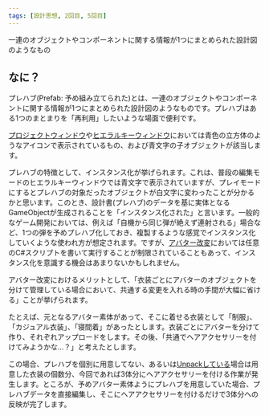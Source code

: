 ```yaml
---
tags: [設計思想, 2回目, 5回目]
---
```


一連のオブジェクトやコンポーネントに関する情報が1つにまとめられた設計図のようなもの

## なに？

プレハブ(Prefab: 予め組み立てられた)とは、一連のオブジェクトやコンポーネントに関する情報が1つにまとめられた設計図のようなものです。プレハブはある1つのまとまりを「再利用」したいような場面で便利です。

[プロジェクトウィンドウ](/docs/索引/PQR/Projectウィンドウ)や[ヒエラルキーウィンドウ](/docs/索引/GHI/Hierarchyウィンドウ)においては青色の立方体のようなアイコンで表示されているもの、および青文字の子オブジェクトが該当します。

プレハブの特徴として、インスタンス化が挙げられます。これは、普段の編集モードのヒエラルキーウィンドウでは青文字で表示されていますが、プレイモードにするとプレハブの対象だったオブジェクトが白文字に変わったことが分かるかと思います。このとき、設計書(プレハブ)のデータを基に実体となるGameObjectが生成されることを「インスタンス化された」と言います。一般的なゲーム開発においては、例えば「自機から同じ弾が絶えず連射される」場合など、1つの弾を予めプレハブ化しておき、複製するような感覚でインスタンス化していくような使われ方が想定されます。ですが、[アバター改変](/docs/索引/あ行/アバター改変)においては任意のC#スクリプトを書いて実行することが制限されていることもあって、インスタンス化を意識する機会はあまりないかもしれません。

アバター改変におけるメリットとして、「衣装ごとにアバターのオブジェクトを分けて管理している場合において、共通する変更を入れる時の手間が大幅に省ける」ことが挙げられます。

たとえば、元となるアバター素体があって、そこに着せる衣装として「制服」、「カジュアル衣装」、「寝間着」があったとします。衣装ごとにアバターを分けて作り、それぞれアップロードをします。その後、「共通でヘアアクセサリーを付けてみようかな…？」と考えたとします。

この場合、プレハブを個別に用意してない、あるいは[Unpackしている](/docs/索引/STU/Unpack-Prefab)場合は用意した衣装の個数分、今回であれば3体分にヘアアクセサリーを付ける作業が発生します。ところが、予めアバター素体ようにプレハブを用意していた場合、プレハブデータを直接編集し、そこにヘアアクセサリーを付けるだけで3体分への反映が完了します。
